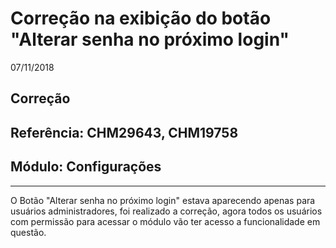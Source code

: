 # Correção na exibição do botão "Alterar senha no próximo login"
07/11/2018
## Correção
## Referência: CHM29643, CHM19758
## Módulo: Configurações
***

O Botão "Alterar senha no próximo login" estava aparecendo apenas para usuários administradores, foi realizado a correção, agora todos os usuários com permissão para acessar o módulo vão ter acesso a funcionalidade em questão.